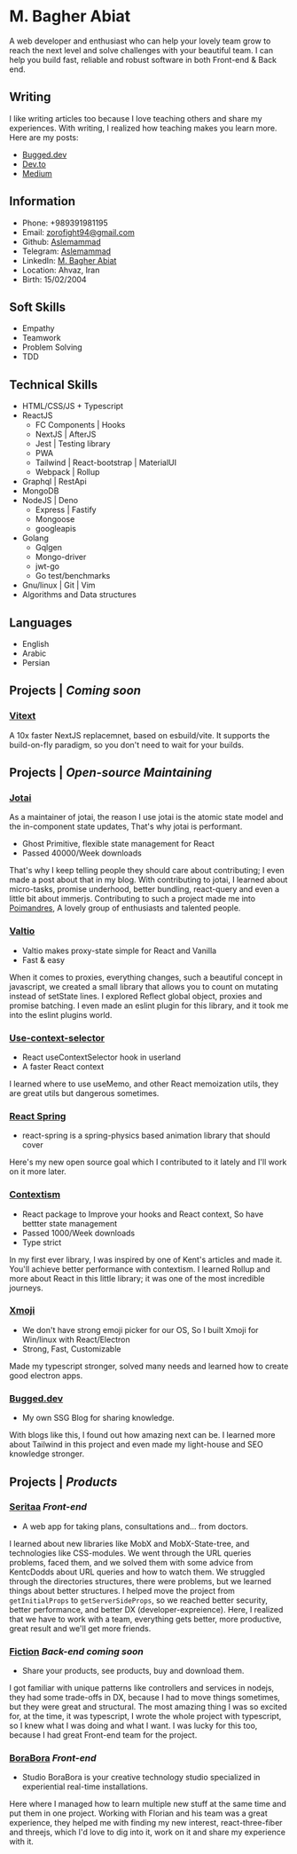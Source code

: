 # M. Bagher Abiat

A web developer and enthusiast who can help your lovely team grow to reach the next level and solve challenges with your beautiful team. I can help you build fast, reliable and robust software in both Front-end & Back end.

## Writing

I like writing articles too because I love teaching others and share my experiences. With writing, I realized how teaching makes you learn more. Here are my posts:

- <a href='https://bugged.dev/'>Bugged.dev</a>
- <a href='https://dev.to/aslemammad'>Dev.to</a>
- <a href='https://medium.com/@Aslemammad'>Medium</a>

## Information

- Phone: +989391981195
- Email: zorofight94@gmail.com
- Github: <a href='https://github.com/aslemammad'>Aslemammad</a>
- Telegram: <a href='https://t.me/aslemammad' >Aslemammad</a>
- LinkedIn: <a href='https://www.linkedin.com/in/m-bagher-a-521183198/' >M. Bagher Abiat</a>
- Location: Ahvaz, Iran
- Birth: 15/02/2004

## Soft Skills

- Empathy
- Teamwork 
- Problem Solving
- TDD

## Technical Skills

- HTML/CSS/JS + Typescript
- ReactJS
    - FC Components | Hooks
    - NextJS | AfterJS
    - Jest | Testing library
    - PWA
    - Tailwind | React-bootstrap | MaterialUI
    - Webpack | Rollup
- Graphql | RestApi
- MongoDB
- NodeJS | Deno
    - Express | Fastify
    - Mongoose
    - googleapis
- Golang
    - Gqlgen
    - Mongo-driver
    - jwt-go
    - Go test/benchmarks
- Gnu/linux | Git | Vim
- Algorithms and Data structures

## Languages

- English
- Arabic
- Persian

## Projects | <i>Coming soon</i>

### <a href='https://github.com/aslemammad/vitext'>Vitext</a>
A 10x faster NextJS replacemnet, based on esbuild/vite. It supports the build-on-fly paradigm, so you don't need to wait for your builds.

## Projects | <i>Open-source Maintaining</i>

### <a href='https://github.com/pmndrs/jotai'>Jotai</a>
As a maintainer of jotai, the reason I use jotai is the atomic state model and the in-component state updates, That's why jotai is performant.

- Ghost Primitive, flexible state management for React
- Passed 40000/Week downloads

That's why I keep telling people they should care about contributing; I even made a post about that in my blog. With contributing to jotai, I learned about micro-tasks, promise underhood, better bundling, react-query and even a little bit about immerjs. Contributing to such a project made me into [Poimandres](https://github.com/pmndrs), A lovely group of enthusiasts and talented people.

### <a href='https://github.com/pmndrs/valtio'>Valtio</a>

- Valtio makes proxy-state simple for React and Vanilla
- Fast & easy

When it comes to proxies, everything changes, such a beautiful concept in javascript, we created a small library that allows you to count on mutating instead of setState lines. I explored Reflect global object, proxies and promise batching. I even made an eslint plugin for this library, and it took me into the eslint plugins world.

### <a href='https://github.com/dai-shi/use-context-selector'>Use-context-selector</a>

- React useContextSelector hook in userland
- A faster React context

I learned where to use useMemo, and other React memoization utils, they are great utils but dangerous sometimes.  


### <a href='https://github.com/pmndrs/react-spring'>React Spring</a>

- react-spring is a spring-physics based animation library that should cover

Here's my new open source goal which I contributed to it lately and I'll work on it more later.  
### <a href='https://github.com/Aslemammad/contextism'>Contextism</a>

- React package to Improve your hooks and React context, So have bettter state management
- Passed 1000/Week downloads
- Type strict

In my first ever library, I was inspired by one of Kent's articles and made it. You'll achieve better performance with contextism. I learned Rollup and more about React in this little library; it was one of the most incredible journeys.

### <a href='https://github.com/Aslemammad/Xmoji'>Xmoji</a>

- We don't have strong emoji picker for our OS, So I built Xmoji for Win/linux with React/Electron
- Strong, Fast, Customizable

Made my typescript stronger, solved many needs and learned how to create good electron apps.

### <a href='https://github.com/Aslemammad/Bugged.dev'>Bugged.dev</a>

- My own SSG Blog for sharing knowledge.

With blogs like this, I found out how amazing next can be. I learned more about Tailwind in this project and even made my light-house and SEO knowledge stronger.

## Projects | <i>Products</i>
### <a href='https://front.seritaa.com'>Seritaa</a> <i>Front-end</i>

- A web app for taking plans, consultations and... from doctors.

I learned about new libraries like MobX and MobX-State-tree, and technologies like CSS-modules. We went through the URL queries problems, faced them, and we solved them with some advice from KentcDodds about URL queries and how to watch them. We struggled through the directories structures, there were problems, but we learned things about better structures. I helped move the project from `getInitialProps` to `getServerSideProps`, so we reached better security, better performance, and better DX (developer-expreience). Here, I realized that we have to work with a team, everything gets better, more productive, great result and we'll get more friends. 

### <a href='/'>Fiction</a> <i>Back-end</i> <i>coming soon</i>

- Share your products, see products, buy and download them.

I got familiar with unique patterns like controllers and services in nodejs, they had some trade-offs in DX, because I had to move things sometimes, but they were great and structural. The most amazing thing I was so excited for, at the time, it was typescript, I wrote the whole project with typescript, so I knew what I was doing and what I want. I was lucky for this too, because I had great Front-end team for the project.

### <a href='https://studioborabora.com/'>BoraBora</a> <i>Front-end</i>

- Studio BoraBora is your creative technology studio
specialized in experiential real-time installations.

Here where I managed how to learn multiple new stuff at the same time and put them in one project. Working with Florian and his team was a great experience, they helped me with finding my new interest, react-three-fiber and threejs, which I'd love to dig into it, work on it and share my experience with it.  

